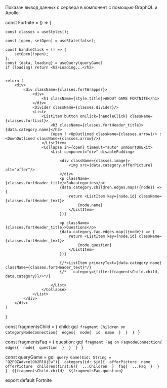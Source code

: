 Показан вывод данных с сервера в компонент с помощью GraphQL и Apollo

const Fortnite = () => {

    const classes = useStyles();

    const [open, setOpen] = useState(false);

    const handleClick = () => {
        setOpen(!open);
    };
    const {data, loading} = useQuery(queryGame)
    if (loading) return <h2>Loading...</h2>


    return (
        <div>
            <div className={classes.fortWrapper}>
                <div>
                    <h1 className={style.title}>ABOUT GAME FORTNITE</h1>
                </div>
                <Divider className={classes.divider}/>
                <List>
                    <ListItem button onClick={handleClick} className={classes.fortList}>
                        <h3 className={classes.fortHeader_title}>{data.category.name}</h3>
                        {open ? <UpOutlined className={classes.arrow}/> : <DownOutlined className={classes.arrow}/>}
                    </ListItem>
                    <Collapse in={open} timeout="auto" unmountOnExit>
                        <List component="div" disablePadding>

                            <div className={classes.image}>
                                <img src={data.category.offerPicture} alt="offer"/>
                            </div>
                            <p className={classes.fortHeader_title}>Subcategories</p>
                            {data.category.children.edges.map(({node}) => {
                                return <ListItem key={node.id} className={classes.fortHeader_text}>
                                    {node.name}
                                </ListItem>
                            })}

                            <p className={classes.fortHeader_title}>Questions</p>
                            {data.category.faq.edges.map(({node}) => {
                                return <ListItem key={node.id} className={classes.fortHeader_text}>
                                    {node.question}
                                </ListItem>
                            })}

                            {/*<ListItem primaryText={data.category.name} className={classes.fortHeader_text}*/}
                            {/*   category={filter(fragmentsChild.child, data.category)}/>*/}

                        </List>
                    </Collapse>
                </List>
            </div>
        </div>
    )
}

const fragmentsChild = { 
    child: gql` 
        fragment Children on CategoryNodeConnection{ 
            edges{ 
                node{ 
                    id 
                    name 
                } 
            } 
        } 
    ` 
} 
 
const fragmentsFaq = { 
    question: gql` 
        fragment Faq on FaqNodeConnection{ 
            edges{ 
                node{ 
                    question 
                } 
            } 
        } 
    ` 
} 
 
const queryGame = gql` 
    query Game($id: String = "Q2F0ZWdvcnlOb2RlOjEw"){ 
        category(id: $id){ 
            offerPicture 
            name 
            offerPicture 
            children(first:6){ 
                ...Children 
            } 
            faq{ 
                ...Faq 
            } 
        } 
    } 
    ${fragmentsChild.child} 
    ${fragmentsFaq.question}  
` 
 

export default Fortnite
